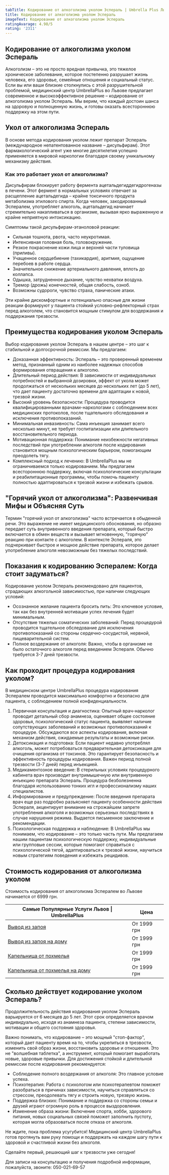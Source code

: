 ```yaml
---
tabTitle: Кодирование от алкоголизма уколом Эспераль | Umbrella Plus Львов | От 6999 грн
title: Кодирование от алкоголизма уколом Эспераль
imageText: Кодирование от алкоголизма уколом Эспераль
ratingAvarage: 4.98/5
rating: '2311'
---
```


## Кодирование от алкоголизма уколом Эспераль

Алкоголизм – это не просто вредная привычка, это тяжелое хроническое заболевание, которое постепенно разрушает жизнь человека, его здоровье, семейные отношения и социальный статус. Если вы или ваши близкие столкнулись с этой разрушительной проблемой, медицинский центр UmbrellaPlus во Львове предлагает современное и высокоэффективное решение – кодирование от алкоголизма уколом Эспераль. Мы верим, что каждый достоин шанса на здоровую и полноценную жизнь, и готовы оказать всестороннюю поддержку на этом пути.

## Укол от алкоголизма Эспераль

В основе метода кодирования уколом лежит препарат Эспераль (международное непатентованное название – дисульфирам). Этот фармакологический агент уже многие десятилетия успешно применяется в мировой наркологии благодаря своему уникальному механизму действия.

### Как это работает укол от алкоголизма?

Дисульфирам блокирует работу фермента ацетальдегиддегидрогеназы в печени. Этот фермент в нормальных условиях отвечает за расщепление ацетальдегида – крайне токсичного продукта метаболизма этилового спирта. Когда человек, закодированный Эспералем, употребляет алкоголь, ацетальдегид начинает стремительно накапливаться в организме, вызывая ярко выраженную и крайне неприятную интоксикацию.

Симптомы такой дисульфирам-этаноловой реакции:

* Сильная тошнота, рвота, часто неукротимая.
* Интенсивная головная боль, головокружение.
* Резкое покраснение кожи лица и верхней части туловища (приливы).
* Учащенное сердцебиение (тахикардия), аритмия, ощущение перебоев в работе сердца.
* Значительное снижение артериального давления, вплоть до коллапса.
* Одышка, затрудненное дыхание, чувство нехватки воздуха.
* Тремор (дрожь) конечностей, общая слабость, озноб.
* Возможны судороги, чувство страха, панические атаки.

Эти крайне дискомфортные и потенциально опасные для жизни реакции формируют у пациента стойкий условно-рефлекторный страх перед алкоголем, что становится мощным стимулом для воздержания и поддержания трезвости.

## Преимущества кодирования уколом Эспераль

Выбор кодирования уколом Эспераль в нашем центре – это шаг к стабильной и долгосрочной ремиссии. Мы предлагаем:

* Доказанная эффективность: Эспераль – это проверенный временем метод, признанный одним из наиболее надежных способов формирования отвращения к алкоголю.
* Длительный период действия: В зависимости от индивидуальных потребностей и выбранной дозировки, эффект от укола может продолжаться от нескольких месяцев до нескольких лет (до 5 лет), что дает пациенту достаточно времени для адаптации к новой, трезвой жизни.
* Высокий уровень безопасности: Процедура проводится квалифицированными врачами-наркологами с соблюдением всех медицинских протоколов, после тщательного обследования и исключения противопоказаний.
* Минимальная инвазивность: Сама инъекция занимает всего несколько минут, не требует госпитализации или длительного восстановительного периода.
* Мотивационная поддержка: Понимание неизбежности негативных последствий при употреблении алкоголя после кодирования становится мощным психологическим барьером, помогающим преодолеть тягу.
* Комплексный подход к лечению: В UmbrellaPlus мы не ограничиваемся только кодированием. Мы предлагаем всестороннюю поддержку, включая психологические консультации и реабилитационные программы, чтобы помочь пациенту полностью адаптироваться к трезвой жизни и избежать срывов.

## "Горячий укол от алкоголизма": Развенчивая Мифы и Объясняя Суть

Термин "горячий укол от алкоголизма" часто встречается в обыденной речи. Это выражение не имеет медицинского обоснования, но образно передает суть внутривенного введения препарата, который быстро включается в обмен веществ и вызывает мгновенную, "горячую" реакцию при контакте с алкоголем. В контексте Эспераля, это подчеркивает быстрое и мощное действие препарата, которое делает употребление алкоголя невозможным без тяжелых последствий.

## Показания к кодированию Эспералем: Когда стоит задуматься?

Кодирование уколом Эспераль рекомендовано для пациентов, страдающих алкогольной зависимостью, при наличии следующих условий:

* Осознанное желание пациента бросить пить: Это ключевое условие, так как без внутренней мотивации успех лечения будет минимальным.
* Отсутствие тяжелых соматических заболеваний: Перед процедурой проводится тщательное обследование для исключения противопоказаний со стороны сердечно-сосудистой, нервной, пищеварительной систем.
* Полное воздержание от алкоголя: Важно, чтобы в организме не было остаточного алкоголя перед введением Эспераля. Обычно требуется 3-7 дней трезвости.

## Как проходит процедура кодирования уколом?

В медицинском центре UmbrellaPlus процедура кодирования Эспералем проводится максимально комфортно и безопасно для пациента, с соблюдением полной конфиденциальности.

1. Первичная консультация и диагностика: Опытный врач-нарколог проводит детальный сбор анамнеза, оценивает общее состояние здоровья, психологический статус пациента, выявляет наличие сопутствующих заболеваний и возможных противопоказаний к процедуре. Обсуждаются все аспекты кодирования, включая механизм действия, ожидаемые результаты и возможные риски.
2. Детоксикация и подготовка: Если пациент недавно употреблял алкоголь, может потребоваться предварительная детоксикация для очищения организма от токсинов. Это гарантирует безопасность и эффективность процедуры кодирования. Важен период полной трезвости (3-7 дней) перед инъекцией.
3. Медикаментозное введение: В стерильных условиях процедурного кабинета врач производит внутримышечную или внутривенную инъекцию препарата Эспераль. Процедура безболезненна благодаря использованию тонких игл и профессионализму наших специалистов.
4. Информирование и предупреждение: После введения препарата врач еще раз подробно разъясняет пациенту особенности действия Эспераля, акцентирует внимание на строжайшем запрете употребления алкоголя и возможных серьезных последствиях в случае нарушения режима. Выдается письменное заключение и рекомендации.
5. Психологическая поддержка и наблюдение: В UmbrellaPlus мы понимаем, что кодирование – это только часть пути. Мы предлагаем нашим пациентам психологическую поддержку, индивидуальные или групповые сессии, которые помогают справиться с психологической тягой, адаптироваться к трезвой жизни, научиться новым стратегиям поведения и избежать рецидивов.

## Стоимость кодирования от алкоголизма уколом

Стоимость кодирования от алкоголизма Эспералем во Львове начинается от 6999 грн.

| Самые Популярные Услуги Львов \| UmbrellaPlus                                                           | Цена        |
| ------------------------------------------------------------------------------------------------------- | ----------- |
| [Вывод из запоя](https://umbrella-plus.com.ua/lviv/vivod-iz-zapoia-lvov/)                               | От 1999 грн |
| [Вывод из запоя на дому](https://umbrella-plus.com.ua/lviv/vivod-iz-zapoia-na-domy-lvov/)               | От 1999 грн |
| [Капельница от похмелья](https://umbrella-plus.com.ua/lviv/kapelnica_ot_alkogola_v-lvov/)               | От 1999 грн |
| [Капельница от похмелья на дому](https://umbrella-plus.com.ua/lviv/kapelnica_ot_alkogola_na-domy-lvov/) | От 1999 грн |

## Сколько действует кодирование уколом Эспераль?

Продолжительность действия кодирования уколом Эспераль варьируется от 6 месяцев до 5 лет. Этот срок определяется врачом индивидуально, исходя из анамнеза пациента, степени зависимости, мотивации и общего состояния здоровья.

Важно понимать, что кодирование – это мощный "стоп-фактор", который дает пациенту время на то, чтобы укрепиться в трезвости, изменить свой образ жизни, восстановить здоровье и отношения. Это не "волшебная таблетка", а инструмент, который помогает выработать новые, здоровые привычки. Для достижения стойкой и длительной ремиссии после кодирования рекомендуется:

* Соблюдение полного воздержания от алкоголя: Это главное условие успеха.
* Психотерапия: Работа с психологом или психотерапевтом поможет разобраться в причинах зависимости, научиться справляться со стрессом, преодолевать тягу и строить новую, трезвую жизнь.
* Поддержка близких: Понимание и поддержка со стороны семьи и друзей играют огромную роль в процессе выздоровления.
* Изменение образа жизни: Включение спорта, хобби, здорового питания, новых социальных связей поможет заполнить пустоту, которая могла образоваться после отказа от алкоголя.

Не ждите, пока проблема усугубится! Медицинский центр UmbrellaPlus готов протянуть вам руку помощи и поддержать на каждом шагу пути к здоровой и счастливой жизни без алкоголя.

Сделайте первый, решающий шаг к трезвости уже сегодня!

Для записи на консультацию и получения подробной информации, пожалуйста, звоните: 050-021-69-57
